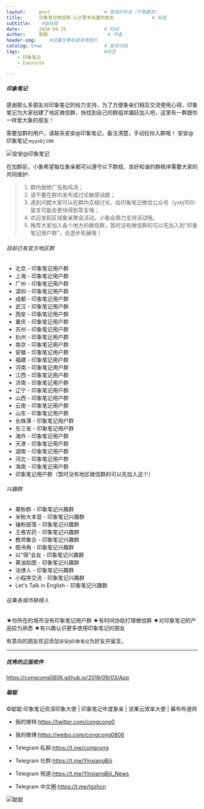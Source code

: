 ```yaml
---
layout:     post                    # 使用的布局（不需要改）
title:      印象笔记微信群:认识更多有趣的朋友              # 标题 
subtitle:    #副标题
date:       2018-04-25              # 时间
author:     聪聪                      # 作者
header-img:     #这篇文章标题背景图片
catalog: true                       # 是否归档
tags:                               #标签
    - 印象笔记
    - Evernote

---
```


##### 印象笔记

感谢那么多朋友对印象笔记的给力支持，为了方便象亲们相互交流使用心得，印象笔记为大家创建了地区微信群，快找到自己的群组并踊跃加入吧，这里有一群跟你一样爱大象的朋友！

需要加群的用户，请联系安安@印象笔记，备注清楚，手动拉你入群哦！
安安@印象笔记:`myyxbj100`

![安安@印象笔记](http://ww1.sinaimg.cn/large/9b84e6acgy1fuyntur68yj20pu0z8467.jpg)

在加群前，小象希望每位象亲都可以遵守以下群规，良好和谐的群秩序需要大家的共同维护:
> 1. 群内谢绝广告和鸡汤；
> 2. 请不要在群内发布或讨论敏感话题；
> 3. 遇到问题大家可以在群内互相讨论，给印象笔记微信公众号（yxbj100）留言可能会更快得到答复哦；
> 4. 欢迎发起区域象亲聚会活动，小象会鼎力支持活动哦。
> 5. 推荐大家加入各个地方的微信群，暂时没有微信群的可以先加入到“印象笔记用户群”，会逐步拓展哦！

###### 目前已有官方地区群
- 北京 - 印象笔记用户群
- 上海 - 印象笔记用户群
- 广州 - 印象笔记用户群
- 深圳 - 印象笔记用户群
- 成都 - 印象笔记用户群
- 武汉 - 印象笔记用户群
- 西安 - 印象笔记用户群
- 重庆 - 印象笔记用户群
- 苏州 - 印象笔记用户群
- 杭州 - 印象笔记用户群
- 南京 - 印象笔记用户群
- 安徽 - 印象笔记用户群
- 福建 - 印象笔记用户群
- 河南 - 印象笔记用户群
- 江西 - 印象笔记用户群
- 济南 - 印象笔记用户群
- 辽宁 - 印象笔记用户群
- 山西 - 印象笔记用户群
- 云南 - 印象笔记用户群
- 山东 - 印象笔记用户群
- 长株潭 - 印象笔记用户群
- 东三省 - 印象笔记用户群
- 海外 - 印象笔记用户群
- 天津 - 印象笔记用户群
- 湖南 - 印象笔记用户群
- 河北 - 印象笔记用户群
- 海南 - 印象笔记用户群
- 印象笔记用户群（暂时没有地区微信群的可以先加入这个）

###### 兴趣群
- 果粉群 - 印象笔记兴趣群
- 米粉大本营 - 印象笔记兴趣群
- 锤粉部落 - 印象笔记兴趣群
- 王者农药 - 印象笔记兴趣群
- 教师集合 - 印象笔记兴趣群
- 图书角 - 印象笔记兴趣群
- 以“得”会友 - 印象笔记兴趣群
- 黄油贴图 - 印象笔记兴趣群
- 法律人 - 印象笔记兴趣群
- 小程序交流 - 印象笔记兴趣群
- Let's Talk in English - 印象笔记兴趣群

###### 征集各城市联络人
★你所在的城市没有印象笔记用户群
★有时间协助打理微信群
★对印象笔记的产品较为熟悉
★有兴趣认识更多使用印象笔记的朋友

有意向的朋友欢迎添加`安安@印象笔记`为好友并留言。

- - - -

##### 优秀的正版软件
<https://congcong0806.github.io/2018/09/03/App>

##### 聪聪
&copy;聪聪:印象笔记资深印象大使 | 印象笔记年度象亲 | 坚果云效率大使 | 幕布布道师

* 我的推特:<https://twitter.com/congcong0>
* 我的微博:<https://weibo.com/congcong0806>
* Telegram 私聊:<https://t.me/congcong>

* Telegram 社群:<https://t.me/YinxiangBiji>
* Telegram 频道:<https://t.me/YinxiangBiji_News>
* Telegram 中文圈:<https://t.me/tgzhcn>

![聪聪](https://i.v2ex.co/3wc207g5.png)
